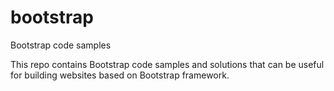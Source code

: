 # bootstrap
Bootstrap code samples 

This repo contains Bootstrap code samples and solutions that can be useful for building websites based on Bootstrap framework.
